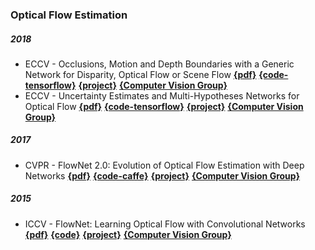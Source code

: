 ### Optical Flow Estimation
##### 2018
- ECCV - Occlusions, Motion and Depth Boundaries with a Generic Network for Disparity, Optical Flow or Scene Flow [**{pdf}**](https://lmb.informatik.uni-freiburg.de/Publications/2018/ISKB18/) [**{code-tensorflow}**](https://github.com/lmb-freiburg/netdef_models) [**{project}**](https://lmb.informatik.uni-freiburg.de/resources/software.php) [**{Computer Vision Group}**](https://lmb.informatik.uni-freiburg.de/index.php)
- ECCV - Uncertainty Estimates and Multi-Hypotheses Networks for Optical Flow [**{pdf}**](https://lmb.informatik.uni-freiburg.de/Publications/2018/ICKMB18/) [**{code-tensorflow}**](https://github.com/lmb-freiburg/netdef_models) [**{project}**](https://lmb.informatik.uni-freiburg.de/resources/software.php) [**{Computer Vision Group}**](https://lmb.informatik.uni-freiburg.de/index.php)

##### 2017
- CVPR - FlowNet 2.0: Evolution of Optical Flow Estimation with Deep Networks [**{pdf}**](http://openaccess.thecvf.com/content_cvpr_2017/papers/Ilg_FlowNet_2.0_Evolution_CVPR_2017_paper.pdf) [**{code-caffe}**](https://github.com/lmb-freiburg/flownet2) [**{project}**](https://lmb.informatik.uni-freiburg.de/resources/software.php) [**{Computer Vision Group}**](https://lmb.informatik.uni-freiburg.de/index.php)

##### 2015
- ICCV - FlowNet: Learning Optical Flow with Convolutional Networks [**{pdf}**](https://arxiv.org/pdf/1504.06852.pdf) [**{code}**](https://lmb.informatik.uni-freiburg.de/resources/binaries/flownet/flownet-release-1.0.tar.gz)  [**{project}**](https://lmb.informatik.uni-freiburg.de/resources/software.php) [**{Computer Vision Group}**](https://lmb.informatik.uni-freiburg.de/index.php)
